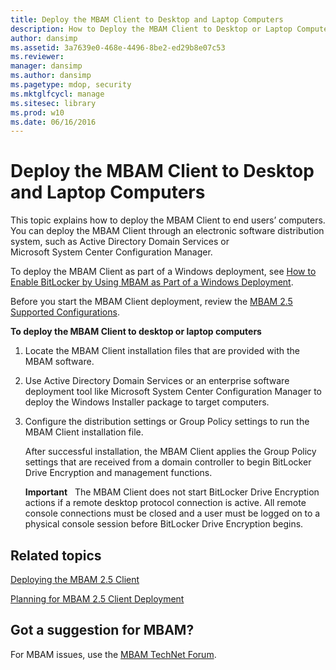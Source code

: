 ```yaml
---
title: Deploy the MBAM Client to Desktop and Laptop Computers
description: How to Deploy the MBAM Client to Desktop or Laptop Computers
author: dansimp
ms.assetid: 3a7639e0-468e-4496-8be2-ed29b8e07c53
ms.reviewer: 
manager: dansimp
ms.author: dansimp
ms.pagetype: mdop, security
ms.mktglfcycl: manage
ms.sitesec: library
ms.prod: w10
ms.date: 06/16/2016
---
```



# Deploy the MBAM Client to Desktop and Laptop Computers


This topic explains how to deploy the MBAM Client to end users’ computers. You can deploy the MBAM Client through an electronic software distribution system, such as Active Directory Domain Services or Microsoft System Center Configuration Manager.

To deploy the MBAM Client as part of a Windows deployment, see [How to Enable BitLocker by Using MBAM as Part of a Windows Deployment](how-to-enable-bitlocker-by-using-mbam-as-part-of-a-windows-deploymentmbam-25.md).

Before you start the MBAM Client deployment, review the [MBAM 2.5 Supported Configurations](mbam-25-supported-configurations.md).

**To deploy the MBAM Client to desktop or laptop computers**

1.  Locate the MBAM Client installation files that are provided with the MBAM software.

2.  Use Active Directory Domain Services or an enterprise software deployment tool like Microsoft System Center Configuration Manager to deploy the Windows Installer package to target computers.

3.  Configure the distribution settings or Group Policy settings to run the MBAM Client installation file.

    After successful installation, the MBAM Client applies the Group Policy settings that are received from a domain controller to begin BitLocker Drive Encryption and management functions.

    **Important**  
    The MBAM Client does not start BitLocker Drive Encryption actions if a remote desktop protocol connection is active. All remote console connections must be closed and a user must be logged on to a physical console session before BitLocker Drive Encryption begins.

     


## Related topics
[Deploying the MBAM 2.5 Client](deploying-the-mbam-25-client.md)

[Planning for MBAM 2.5 Client Deployment](planning-for-mbam-25-client-deployment.md)

 

## Got a suggestion for MBAM?

For MBAM issues, use the [MBAM TechNet Forum](https://social.technet.microsoft.com/Forums/home?forum=mdopmbam). 





